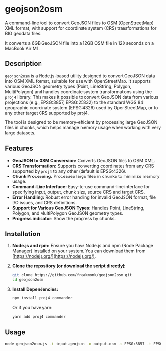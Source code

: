# geojson2osm

A command-line tool to convert GeoJSON files to OSM (OpenStreetMap) XML format, with support for coordinate system (CRS) transformations for BIG geodata files.

It converts a 6GB GeoJSON file into a 12GB OSM file in 120 seconds on a MacBook Air M1.

## Description

`geojson2osm` is a Node.js-based utility designed to convert GeoJSON data into OSM XML format, suitable for use with OpenStreetMap. It supports various GeoJSON geometry types (Point, LineString, Polygon, MultiPolygon) and handles coordinate system transformations using the `proj4` library. This makes it possible to convert GeoJSON data from various projections (e.g., EPSG:3857, EPSG:25832) to the standard WGS 84 geographic coordinate system (EPSG:4326) used by OpenStreetMap, or to any other target CRS supported by proj4.

The tool is designed to be memory-efficient by processing large GeoJSON files in chunks, which helps manage memory usage when working with very large datasets.

## Features

- **GeoJSON to OSM Conversion:** Converts GeoJSON files to OSM XML.
- **CRS Transformation:** Supports converting coordinates from any CRS supported by `proj4` to any other (default is EPSG:4326).
- **Chunk Processing:** Processes large files in chunks to minimize memory usage.
- **Command-Line Interface:** Easy-to-use command-line interface for specifying input, output, chunk size, source CRS and target CRS.
- **Error Handling:** Robust error handling for invalid GeoJSON format, file I/O issues, and CRS definitions.
- **Support for Various GeoJSON Types**: Handles Point, LineString, Polygon, and MultiPolygon GeoJSON geometry types.
- **Progress indicator**: Show the progress by chunks.

## Installation

1.  **Node.js and npm:** Ensure you have Node.js and npm (Node Package Manager) installed on your system. You can download them from [https://nodejs.org/](https://nodejs.org/).

2.  **Clone the repository (or download the script directly):**

    ```bash
    git clone https://github.com/freakmonk/geojson2osm.git
    cd geojson2osm
    ```

3.  **Install Dependencies:**
    ```bash
    npm install proj4 commander
    ```
    Or if you have yarn:
    ```bash
    yarn add proj4 commander
    ```

## Usage

```bash
node geojson2osm.js -i input.geojson -o output.osm -s EPSG:3857 -t EPSG:4326

```
